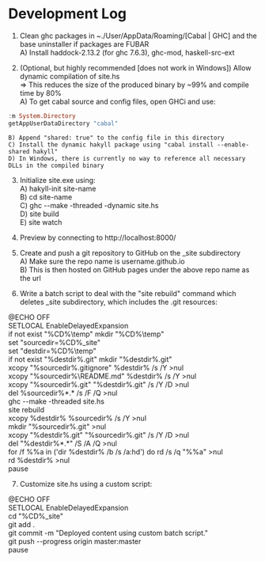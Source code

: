 Development Log
=====

1. Clean ghc packages in ~./User/AppData/Roaming/[Cabal | GHC] and the base uninstaller if packages are FUBAR  
	A) Install haddock-2.13.2 (for ghc 7.6.3), ghc-mod, haskell-src-ext

2. (Optional, but highly recommended [does not work in Windows]) Allow dynamic compilation of site.hs  
	=> This reduces the size of the produced binary by ~99% and compile time by 80%  
	A) To get cabal source and config files, open GHCi and use:  

````haskell
:m System.Directory
getAppUserDataDirectory "cabal"
````

	B) Append "shared: true" to the config file in this directory  
	C) Install the dynamic hakyll package using "cabal install --enable-shared hakyll"  
	D) In Windows, there is currently no way to reference all necessary DLLs in the compiled binary

3. Initialize site.exe using:  
	A) hakyll-init site-name  
	B) cd site-name  
	C) ghc --make -threaded -dynamic site.hs  
	D) site build  
	E) site watch
	
4. Preview by connecting to http://localhost:8000/

5. Create and push a git repository to GitHub on the _site subdirectory  
	A) Make sure the repo name is username.github.io  
	B) This is then hosted on GitHub pages under the above repo name as the url

6. Write a batch script to deal with the "site rebuild" command which deletes _site subdirectory, which includes the .git resources:  

@ECHO OFF  
SETLOCAL EnableDelayedExpansion  
if not exist "%CD%\temp" mkdir "%CD%\temp"  
set "sourcedir=%CD%\_site"  
set "destdir=%CD%\temp"  
if not exist "%destdir%\.git" mkdir "%destdir%\.git"  
xcopy "%sourcedir%\.gitignore" %destdir% /s /Y >nul  
xcopy "%sourcedir%\README.md" %destdir% /s /Y >nul  
xcopy "%sourcedir%\.git" "%destdir%\.git" /s /Y /D >nul  
del %sourcedir%\*.* /s /F /Q >nul  
ghc --make -threaded site.hs  
site rebuild  
xcopy %destdir%  %sourcedir% /s /Y >nul  
mkdir "%sourcedir%\.git" >nul  
xcopy "%destdir%\.git" "%sourcedir%\.git" /s /Y /D >nul  
del "%destdir%\*.*" /S /A /Q >nul  
for /f %%a in ('dir %destdir% /b /s /a:hd') do rd /s /q "%%a" >nul  
rd %destdir% >nul  
pause

7. Customize site.hs using a custom script:

@ECHO OFF  
SETLOCAL EnableDelayedExpansion  
cd "%CD%\_site"  
git add .  
git commit -m "Deployed content using custom batch script."  
git push --progress origin master:master  
pause
